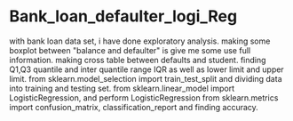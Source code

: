 # Bank_loan_defaulter_logi_Reg

with bank loan data set, i have done exploratory analysis.
making some boxplot between "balance and defaulter" is give me some use full information.
making cross table between defaults and student.
finding Q1,Q3 quantile and inter quantile range IQR as well as lower limit and upper limit.
from sklearn.model_selection import train_test_split and dividing data into training and testing set.
from sklearn.linear_model import LogisticRegression, and perform LogisticRegression
from sklearn.metrics import confusion_matrix, classification_report and finding accuracy.
